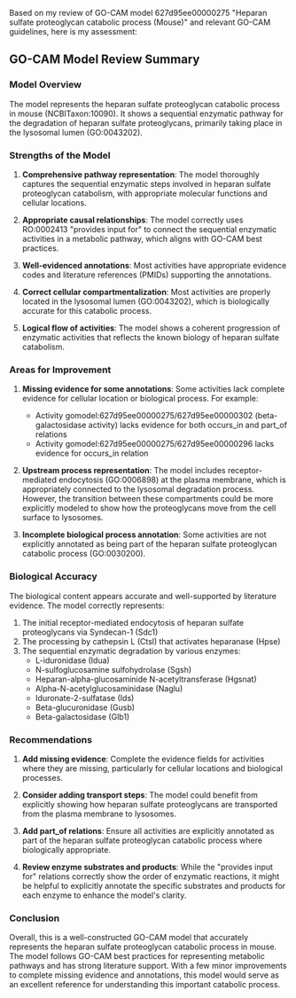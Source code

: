 Based on my review of GO-CAM model 627d95ee00000275 "Heparan sulfate proteoglycan catabolic process (Mouse)" and relevant GO-CAM guidelines, here is my assessment:

## GO-CAM Model Review Summary

### Model Overview
The model represents the heparan sulfate proteoglycan catabolic process in mouse (NCBITaxon:10090). It shows a sequential enzymatic pathway for the degradation of heparan sulfate proteoglycans, primarily taking place in the lysosomal lumen (GO:0043202).

### Strengths of the Model

1. **Comprehensive pathway representation**: The model thoroughly captures the sequential enzymatic steps involved in heparan sulfate proteoglycan catabolism, with appropriate molecular functions and cellular locations.

2. **Appropriate causal relationships**: The model correctly uses RO:0002413 "provides input for" to connect the sequential enzymatic activities in a metabolic pathway, which aligns with GO-CAM best practices.

3. **Well-evidenced annotations**: Most activities have appropriate evidence codes and literature references (PMIDs) supporting the annotations.

4. **Correct cellular compartmentalization**: Most activities are properly located in the lysosomal lumen (GO:0043202), which is biologically accurate for this catabolic process.

5. **Logical flow of activities**: The model shows a coherent progression of enzymatic activities that reflects the known biology of heparan sulfate catabolism.

### Areas for Improvement

1. **Missing evidence for some annotations**: Some activities lack complete evidence for cellular location or biological process. For example:
   - Activity gomodel:627d95ee00000275/627d95ee00000302 (beta-galactosidase activity) lacks evidence for both occurs_in and part_of relations
   - Activity gomodel:627d95ee00000275/627d95ee00000296 lacks evidence for occurs_in relation

2. **Upstream process representation**: The model includes receptor-mediated endocytosis (GO:0006898) at the plasma membrane, which is appropriately connected to the lysosomal degradation process. However, the transition between these compartments could be more explicitly modeled to show how the proteoglycans move from the cell surface to lysosomes.

3. **Incomplete biological process annotation**: Some activities are not explicitly annotated as being part of the heparan sulfate proteoglycan catabolic process (GO:0030200).

### Biological Accuracy

The biological content appears accurate and well-supported by literature evidence. The model correctly represents:

1. The initial receptor-mediated endocytosis of heparan sulfate proteoglycans via Syndecan-1 (Sdc1)
2. The processing by cathepsin L (Ctsl) that activates heparanase (Hpse)
3. The sequential enzymatic degradation by various enzymes:
   - L-iduronidase (Idua)
   - N-sulfoglucosamine sulfohydrolase (Sgsh)
   - Heparan-alpha-glucosaminide N-acetyltransferase (Hgsnat)
   - Alpha-N-acetylglucosaminidase (Naglu)
   - Iduronate-2-sulfatase (Ids)
   - Beta-glucuronidase (Gusb)
   - Beta-galactosidase (Glb1)

### Recommendations

1. **Add missing evidence**: Complete the evidence fields for activities where they are missing, particularly for cellular locations and biological processes.

2. **Consider adding transport steps**: The model could benefit from explicitly showing how heparan sulfate proteoglycans are transported from the plasma membrane to lysosomes.

3. **Add part_of relations**: Ensure all activities are explicitly annotated as part of the heparan sulfate proteoglycan catabolic process where biologically appropriate.

4. **Review enzyme substrates and products**: While the "provides input for" relations correctly show the order of enzymatic reactions, it might be helpful to explicitly annotate the specific substrates and products for each enzyme to enhance the model's clarity.

### Conclusion

Overall, this is a well-constructed GO-CAM model that accurately represents the heparan sulfate proteoglycan catabolic process in mouse. The model follows GO-CAM best practices for representing metabolic pathways and has strong literature support. With a few minor improvements to complete missing evidence and annotations, this model would serve as an excellent reference for understanding this important catabolic process.